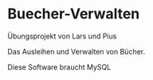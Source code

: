 # Buecher-Verwalten
Übungsprojekt von Lars und Pius

Das Ausleihen und Verwalten von Bücher.

Diese Software braucht MySQL